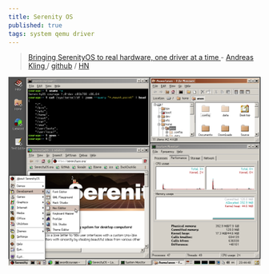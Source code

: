 ```yaml
---
title: Serenity OS
published: true
tags: system qemu driver
---
```

> [Bringing SerenityOS to real hardware, one driver at a time ](https://news.ycombinator.com/item?id=42636086) - [ Andreas Kling ](https://www.youtube.com/channel/UC3ts8coMP645hZw9JSD3pqQ) / [github](https://github.com/SerenityOS/serenity) / [HN](https://news.ycombinator.com/item?id=19986126)

[![caption](https://github.com/SerenityOS/serenity/raw/master/Meta/Screenshots/screenshot-c03b788.png)](https://github.com/SerenityOS/serenity#serenityos)
